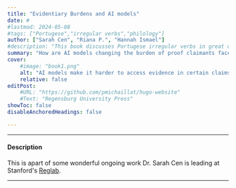 ```yaml
---
title: "Evidentiary Burdens and AI models" 
date: #
#lastmod: 2024-05-08
#tags: ["Portugese","irregular verbs","philology"]
author: ["Sarah Cen", "Riana P.", "Hannah Ismael"]
#description: "This book discusses Portugese irregular verbs in great details."
summary: "How are AI models changing the burden of proof claimants face when litigating against an AI model?"
cover:
    #image: "book1.png"
    alt: "AI models make it harder to access evidence in certain claims. How?" 
    relative: false
editPost:
    #URL: "https://github.com/pmichaillat/hugo-website"
    #Text: "Regensburg University Press"
showToc: false
disableAnchoredHeadings: false

---
```


---

#### Description

This is apart of some wonderful ongoing work Dr. Sarah Cen is leading at Stanford's [Reglab](https://reglab.stanford.edu). 

---

